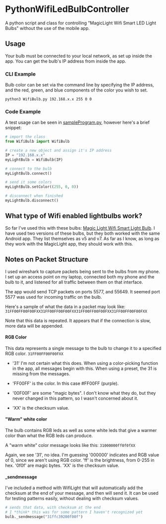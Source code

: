 # PythonWifiLedBulbController
A python script and class for controlling "MagicLight Wifi Smart LED Light Bulbs" without the use of the mobile app.

## Usage
Your bulb must be connected to your local network, as set up inside the app. You can get the bulb's IP address from inside the app.

### CLI Example
Bulb color can be set via the command line by specifying the IP address, and the red, green, and blue components of the color you wish to set.

```
python3 WifiBulb.py 192.168.x.x 255 0 0
```

### Code Example

A test usage can be seen in [sampleProgram.py](src/sampleProgram.py), however here's a brief snippet:
```python
# import the class
from WifiBulb import WifiBulb

# create a new object and assign it's IP address
IP = "192.168.x.x"
myLightBulb = WifiBulb(IP)

# connect to the bulb
myLightBulb.connect()

# send it some colors
myLightBulb.setColor((255, 0, 0))

# disconnect when finished
myLightBulb.disconnect()
```

## What type of Wifi enabled lightbulbs work?
So far I've used this with these bulbs: [Magic Light Wifi Smart Light Bulb](https://www.amazon.com/MagicLight-WiFi-Smart-Light-Bulb/dp/B00SIDVZSW).
I have used two versions of these bulbs, but they both worked with the same Android app. They list themselves as v5 and v7. As far as I know, as long as they work with the MagicLight app, they should work with this.

## Notes on Packet Structure

I used wireshark to capture packets being sent to the bulbs from my  phone. I set up an access point on my laptop, connected both my phone and the bulb to it, and listened for all traffic between them on that interface.

The app would send TCP packets on ports 5577, and 55649. It seemed port 5577 was used for incoming traffic on the bulb.

Here's a sample of what the data in a packet may look like: `31FF00FF00F00FXX31FF00FF00F00FXX31FF00FF00F00FXX31FF00FF00F00FXX`

Note that this data is repeated. It appears that if the connection is slow, more data will be appended.


#### RGB Color
This data represents a single message to the bulb to change it to a specified RGB color.
`31FF00FF00F00FXX`

- '31' I'm not certain what this does. When using a color-picking function in the app, all messages begin with this. When using a preset, the 31 is missing from the messages.

- 'FF00FF' is the color. In this case #FF00FF (purple).

- '00F00F' are some "magic bytes". I don't know what they do, but they never changed in this pattern, so I wasn't concerned about it.

- 'XX' is the checksum value.

#### "Warm" white color
The bulb contains RGB leds as well as some white leds that give a warmer color than what the RGB leds can produce.

A "warm white" color message looks like this:
`31000000ff0f0fXX`

Again, we see '31', no idea. I'm guessing '000000' indicates and RGB value of 0, since we aren't using RGB color. 'ff' is the brightness, from 0-255 in hex. '0f0f' are magic bytes. 'XX' is the checksum value.

#### \_sendmessage
I've included a method with WifiLight that will automatically add the checksum at the end of your message, and then will send it. It can be used for testing patterns easily, without dealing with checksum values.

```python
# sends that data, with checksum at the end
# I *think* this was for some pattern I haven't recognized yet
bulb._sendmessage("31ffc39200f00f")
```
